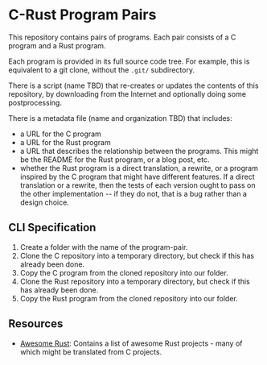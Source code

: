 # C-Rust Program Pairs

This repository contains pairs of programs.
Each pair consists of a C program and a Rust program.

Each program is provided in its full source code tree.  For example, this is equivalent to a git clone, without the `.git/` subdirectory.

There is a script (name TBD) that re-creates or updates the contents of this repository, by downloading from the Internet and optionally doing some postprocessing.

There is a metadata file (name and organization TBD) that includes:

- a URL for the C program
- a URL for the Rust program
- a URL that describes the relationship between the programs.  This might be the README for the Rust program, or a blog post, etc.
- whether the Rust program is a direct translation, a rewrite, or a program inspired by the C program that might have different features.  If a direct translation or a rewrite, then the tests of each version ought to pass on the other implementation -- if they do not, that is a bug rather than a design choice.

## CLI Specification

1. Create a folder with the name of the program-pair.
2. Clone the C repository into a temporary directory, but check if this has already been done.
3. Copy the C program from the cloned repository into our folder.
4. Clone the Rust repository into a temporary directory, but check if this has already been done.
5. Copy the Rust program from the cloned repository into our folder.

## Resources

- [Awesome Rust](https://github.com/rust-unofficial/awesome-rust): Contains a list of awesome Rust projects - many of which might be translated from C projects.
